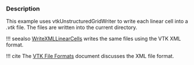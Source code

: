 ### Description

This example uses vtkUnstructuredGridWriter to write each linear cell into a *.vtk* file. The files are written into the current directory.

!!! seealso
    [WriteXMLLinearCells](../WriteXMLLinearCells) writes the same files using the VTK XML format.

!!! cite
    The [VTK File Formats](https://docs.vtk.org/en/latest/design_documents/VTKFileFormats.html) document discusses the XML file format.
